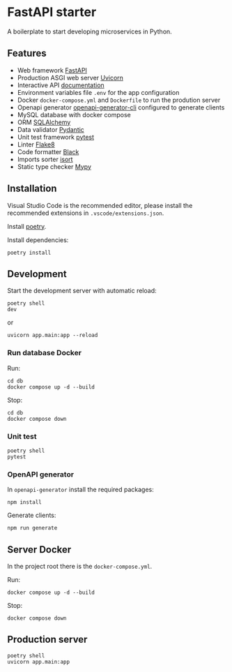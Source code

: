 # FastAPI starter
A boilerplate to start developing microservices in Python.

## Features
- Web framework [FastAPI](https://fastapi.tiangolo.com/)
- Production ASGI web server [Uvicorn](https://www.uvicorn.org/)
- Interactive API [documentation](http://localhost:8000/docs)
- Environment variables file `.env` for the app configuration
- Docker `docker-compose.yml` and `Dockerfile` to run the prodution server
- Openapi generator [openapi-generator-cli](https://github.com/OpenAPITools/openapi-generator-cli) configured to generate clients
- MySQL database with docker compose
- ORM [SQLAlchemy](https://www.sqlalchemy.org/)
- Data validator [Pydantic](https://pydantic-docs.helpmanual.io/)
- Unit test framework [pytest](https://docs.pytest.org/en/7.1.x/contents.html)
- Linter [Flake8](https://flake8.pycqa.org/en/latest/)
- Code formatter [Black](https://black.readthedocs.io/en/stable/)
- Imports sorter [isort](https://pycqa.github.io/isort/)
- Static type checker [Mypy](http://mypy-lang.org/)

## Installation
Visual Studio Code is the recommended editor, please install the recommended extensions in `.vscode/extensions.json`.

Install [poetry](https://python-poetry.org/docs/#installation).

Install dependencies:
```shell
poetry install
```

## Development
Start the development server with automatic reload:
```shell
poetry shell
dev
```
or
```shell
uvicorn app.main:app --reload
```

### Run database Docker
Run:
```shell
cd db
docker compose up -d --build
```
Stop:
```shell
cd db
docker compose down
```

### Unit test
```shell
poetry shell
pytest
```

### OpenAPI generator
In `openapi-generator` install the required packages:
```shell
npm install
```
Generate clients:
```shell
npm run generate
```

## Server Docker
In the project root there is the `docker-compose.yml`.

Run:
```shell
docker compose up -d --build
```
Stop:
```shell
docker compose down
```

## Production server
```shell
poetry shell
uvicorn app.main:app
```
